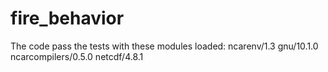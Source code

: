 # fire_behavior

The code pass the tests with these modules loaded:
  ncarenv/1.3
  gnu/10.1.0
  ncarcompilers/0.5.0
  netcdf/4.8.1
